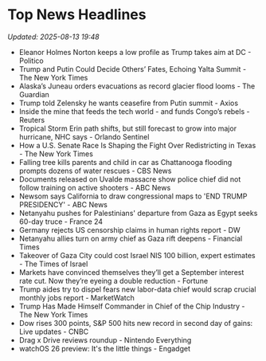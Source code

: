 # Top News Headlines

_Updated: 2025-08-13 19:48_

- Eleanor Holmes Norton keeps a low profile as Trump takes aim at DC - Politico
- Trump and Putin Could Decide Others’ Fates, Echoing Yalta Summit - The New York Times
- Alaska’s Juneau orders evacuations as record glacier flood looms - The Guardian
- Trump told Zelensky he wants ceasefire from Putin summit - Axios
- Inside the mine that feeds the tech world - and funds Congo’s rebels - Reuters
- Tropical Storm Erin path shifts, but still forecast to grow into major hurricane, NHC says - Orlando Sentinel
- How a U.S. Senate Race Is Shaping the Fight Over Redistricting in Texas - The New York Times
- Falling tree kills parents and child in car as Chattanooga flooding prompts dozens of water rescues - CBS News
- Documents released on Uvalde massacre show police chief did not follow training on active shooters - ABC News
- Newsom says California to draw congressional maps to 'END TRUMP PRESIDENCY' - ABC News
- Netanyahu pushes for Palestinians' departure from Gaza as Egypt seeks 60-day truce - France 24
- Germany rejects US censorship claims in human rights report - DW
- Netanyahu allies turn on army chief as Gaza rift deepens - Financial Times
- Takeover of Gaza City could cost Israel NIS 100 billion, expert estimates - The Times of Israel
- Markets have convinced themselves they’ll get a September interest rate cut. Now they’re eyeing a double reduction - Fortune
- Trump aides try to dispel fears new labor-data chief would scrap crucial monthly jobs report - MarketWatch
- Trump Has Made Himself Commander in Chief of the Chip Industry - The New York Times
- Dow rises 300 points, S&P 500 hits new record in second day of gains: Live updates - CNBC
- Drag x Drive reviews roundup - Nintendo Everything
- watchOS 26 preview: It's the little things - Engadget